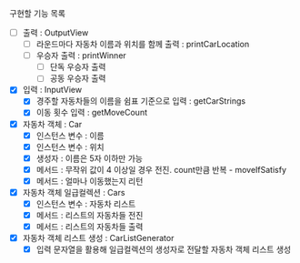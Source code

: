 구현할 기능 목록
- [ ] 출력 : OutputView
  - [ ] 라운드마다 자동차 이름과 위치를 함께 출력 : printCarLocation
  - [ ] 우승자 출력 : printWinner
    - [ ] 단독 우승자 출력 
    - [ ] 공동 우승자 출력
- [x] 입력 : InputView
  - [x] 경주할 자동차들의 이름을 쉼표 기준으로 입력 : getCarStrings
  - [x] 이동 횟수 입력 : getMoveCount
- [x] 자동차 객체 : Car
  - [x] 인스턴스 변수 : 이름
  - [x] 인스턴스 변수 : 위치
  - [x] 생성자 : 이름은 5자 이하만 가능
  - [x] 메서드 : 무작위 값이 4 이상일 경우 전진. count만큼 반복 - moveIfSatisfy
  - [x] 메서드 : 얼마나 이동했는지 리턴
- [x] 자동차 객체 일급컬렉션 : Cars
  - [x] 인스턴스 변수 : 자동차 리스트
  - [x] 메서드 : 리스트의 자동차들 전진
  - [x] 메서드 : 리스트의 자동차들 출력
- [x] 자동차 객체 리스트 생성 : CarListGenerator
  - [x] 입력 문자열을 활용해 일급컬렉션의 생성자로 전달할 자동차 객체 리스트 생성
